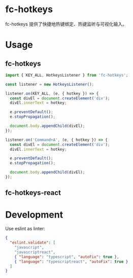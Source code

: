 # fc-hotkeys

fc-hotkeys 提供了快捷地热键绑定、热键监听与可视化输入。

# Usage

## fc-hotkeys

```ts
import { KEY_ALL, HotkeysListener } from 'fc-hotkeys';

const listener = new HotkeysListener();

listener.on(KEY_ALL, (e, { hotkey }) => {
  const divEl = document.createElement('div');
  divEl.innerText = hotkey;

  e.preventDefault();
  e.stopPropagation();

  document.body.appendChild(divEl);
});

listener.on('Command+A', (e, { hotkey }) => {
  const divEl = document.createElement('div');
  divEl.innerText = hotkey;

  e.preventDefault();
  e.stopPropagation();

  document.body.appendChild(divEl);
});
```

## fc-hotkeys-react

# Development

Use eslint as linter:

```json
{
  "eslint.validate": [
    "javascript",
    "javascriptreact",
    { "language": "typescript", "autoFix": true },
    { "language": "typescriptreact", "autoFix": true }
  ]
}
```
